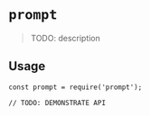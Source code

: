 # `prompt`

> TODO: description

## Usage

```
const prompt = require('prompt');

// TODO: DEMONSTRATE API
```
